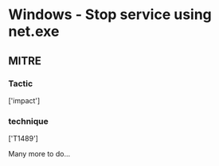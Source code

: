 # Windows - Stop service using net.exe

## MITRE

### Tactic
['impact']

### technique
['T1489']

Many more to do...
